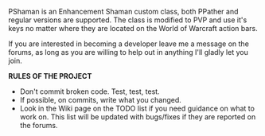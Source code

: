 PShaman is an Enhancement Shaman custom class, both PPather and regular versions are supported. The class is modified to PVP and use it's keys no matter where they are located on the World of Warcraft action bars.

If you are interested in becoming a developer leave me a message on the forums, as long as you are willing to help out in anything I'll gladly let you join.

**RULES OF THE PROJECT**
  * Don't commit broken code. Test, test, test.
  * If possible, on commits, write what you changed.
  * Look in the Wiki page on the TODO list if you need guidance on what to work on. This list will be updated with bugs/fixes if they are reported on the forums.